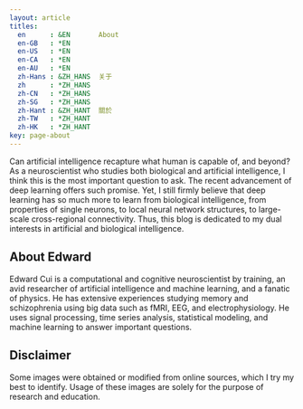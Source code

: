 ```yaml
---
layout: article
titles:
  en      : &EN       About
  en-GB   : *EN
  en-US   : *EN
  en-CA   : *EN
  en-AU   : *EN
  zh-Hans : &ZH_HANS  关于
  zh      : *ZH_HANS
  zh-CN   : *ZH_HANS
  zh-SG   : *ZH_HANS
  zh-Hant : &ZH_HANT  關於
  zh-TW   : *ZH_HANT
  zh-HK   : *ZH_HANT
key: page-about
---
```


Can artificial intelligence recapture what human is capable of, and beyond? As a neuroscientist who studies both biological and artificial intelligence, I think this is the most important question to ask. The recent advancement of deep learning offers such promise. Yet, I still firmly believe that deep learning has so much more to learn from biological intelligence, from properties of single neurons, to local neural network structures, to large-scale cross-regional connectivity. Thus, this blog is dedicated to my dual interests in artificial and biological intelligence.

## About Edward

Edward Cui is a computational and cognitive neuroscientist by training, an avid researcher of artificial intelligence and machine learning, and a fanatic of physics. He has extensive experiences studying memory and schizophrenia using big data such as fMRI, EEG, and electrophysiology. He uses signal processing, time series analysis, statistical modeling, and machine learning to answer important questions.

## Disclaimer

Some images were obtained or modified from online sources, which I try my best to identify. Usage of these images are solely for the purpose of research and education.
